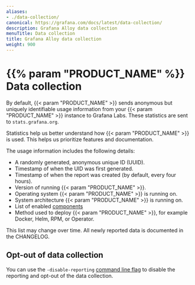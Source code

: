 ```yaml
---
aliases:
- ./data-collection/
canonical: https://grafana.com/docs/latest/data-collection/
description: Grafana Alloy data collection
menuTitle: Data collection
title: Grafana Alloy data collection
weight: 900
---
```


# {{% param "PRODUCT_NAME" %}} Data collection

By default, {{< param "PRODUCT_NAME" >}} sends anonymous but uniquely identifiable usage information from your {{< param "PRODUCT_NAME" >}} instance to Grafana Labs.
These statistics are sent to `stats.grafana.org`.

Statistics help us better understand how {{< param "PRODUCT_NAME" >}} is used. This helps us prioritize features and documentation.

The usage information includes the following details:

* A randomly generated, anonymous unique ID (UUID).
* Timestamp of when the UID was first generated.
* Timestamp of when the report was created (by default, every four hours).
* Version of running {{< param "PRODUCT_NAME" >}}.
* Operating system {{< param "PRODUCT_NAME" >}} is running on.
* System architecture {{< param "PRODUCT_NAME" >}} is running on.
* List of enabled [components][]
* Method used to deploy {{< param "PRODUCT_NAME" >}}, for example Docker, Helm, RPM, or Operator.

This list may change over time. All newly reported data is documented in the CHANGELOG.

## Opt-out of data collection

You can use the `-disable-reporting` [command line flag][] to disable the reporting and opt-out of the data collection.

[components]: ../concepts/components
[command line flag]: ../reference/cli/run
